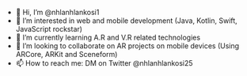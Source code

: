 - 👋 Hi, I’m @nhlanhlankosi1
- 👀 I’m interested in web and mobile development (Java, Kotlin, Swift, JavaScript rockstar)
- 🌱 I’m currently learning A.R and V.R related technologies
- 💞️ I’m looking to collaborate on AR projects on mobile devices (Using ARCore, ARKit and Sceneform)
- 📫 How to reach me: DM on Twitter @nhlanhlankosi25

<!---
nhlanhlankosi1/nhlanhlankosi1 is a ✨ special ✨ repository because its `README.md` (this file) appears on your GitHub profile.
You can click the Preview link to take a look at your changes.
--->
